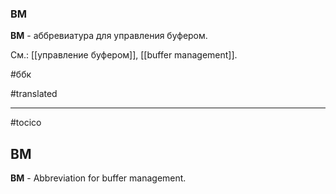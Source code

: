 ### BM

**BM** - аббревиатура для управления буфером.

См.: [[управление буфером]], [[buffer management]].

#ббк

#translated




<hr/>

#tocico

## BM

<b>BM</b> -  Abbreviation for buffer management.



